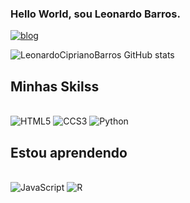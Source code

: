### Hello World, sou Leonardo Barros.

[![blog](https://img.shields.io/badge/LinkedIn-0077B5?style=for-the-badge&logo=linkedin&logoColor=white)](https://www.linkedin.com/in/leonardo-barros-083104248/)



![LeonardoCiprianoBarros GitHub stats](https://github-readme-stats.vercel.app/api?username=LeonardoCiprianoBarros&show_icons=true&theme=radical)


## Minhas Skilss
<div style= "display: inline_block"><br>
<img aling="center" alt="HTML5" src="https://img.shields.io/badge/HTML5-E34F26?style=for-the-badge&logo=html5&logoColor=white" />
<img aling="center" alt="CCS3" src="https://img.shields.io/badge/CSS3-1572B6?style=for-the-badge&logo=css3&logoColor=white"/>
<img aling="center" alt="Python" src="https://img.shields.io/badge/Python-3776AB?style=for-the-badge&logo=python&logoColor=white">
</div>

## Estou aprendendo
<div style= "display: inline_block"><br>
<img aling="center" alt="JavaScript" src="https://img.shields.io/badge/JavaScript-323330?style=for-the-badge&logo=javascript&logoColor=F7DF1E">
<img aling="center" alt="R" src="https://img.shields.io/badge/R-276DC3?style=for-the-badge&logo=r&logoColor=white">

</div>

<!--
**LeonardoCiprianoBarros/LeonardoCiprianoBarros** is a ✨ _special_ ✨ repository because its `README.md` (this file) appears on your GitHub profile.

Here are some ideas to get you started:

- 🔭 I’m currently working on ...
- 🌱 I’m currently learning ...
- 👯 I’m looking to collaborate on ...
- 🤔 I’m looking for help with ...
- 💬 Ask me about ...
- 📫 How to reach me: ...
- 😄 Pronouns: ...
- ⚡ Fun fact: ...
-->
